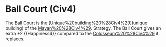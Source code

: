 # Ball Court (Civ4)

The Ball Court is the [Unique%20building%20%28Civ4%29](unique building) of the [Mayan%20%28Civ4%29](Maya).
Strategy.
The Ball Court gives an extra +2 {{Happiness4}} compared to the [Colosseum%20%28Civ4%29](Colosseum) it replaces.